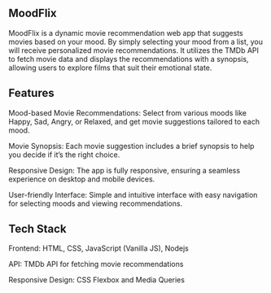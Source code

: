 ## MoodFlix

MoodFlix is a dynamic movie recommendation web app that suggests movies based on your mood. By simply selecting your mood from a list, you will receive personalized movie recommendations. It utilizes the TMDb API to fetch movie data and displays the recommendations with a synopsis, allowing users to explore films that suit their emotional state.

## Features

Mood-based Movie Recommendations: Select from various moods like Happy, Sad, Angry, or Relaxed, and get movie suggestions tailored to each mood.

Movie Synopsis: Each movie suggestion includes a brief synopsis to help you decide if it’s the right choice.

Responsive Design: The app is fully responsive, ensuring a seamless experience on desktop and mobile devices.

User-friendly Interface: Simple and intuitive interface with easy navigation for selecting moods and viewing recommendations.

## Tech Stack

Frontend: HTML, CSS, JavaScript (Vanilla JS), Nodejs

API: TMDb API for fetching movie recommendations

Responsive Design: CSS Flexbox and Media Queries

